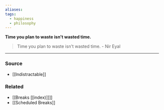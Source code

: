 ```yaml
---
aliases: 
tags:
  - happiness
  - philosophy
---
```

**Time you plan to waste isn't wasted time.**

> Time you plan to waste isn't wasted time. - Nir Eyal
> 

---

### Source
- [[Indistractable]]

### Related
- [[Breaks [[index)]]]]
- [[Scheduled Breaks]]